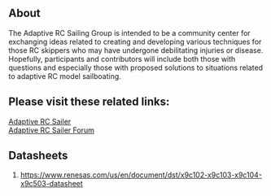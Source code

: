 ## About

The Adaptive RC Sailing Group is intended to be a community center for exchanging ideas related to creating and developing various techniques for those RC skippers who may have undergone debilitating injuries or disease. Hopefully, participants and contributors will include both those with questions and especially those with proposed solutions to situations related to adaptive RC model sailboating.

## Please visit these related links:

[Adaptive RC Sailer](http://www.adaptivercsailer.com)  
[Adaptive RC Sailer Forum](http://www.adaptivercsailer.com/forum)


## Datasheets
1. https://www.renesas.com/us/en/document/dst/x9c102-x9c103-x9c104-x9c503-datasheet

